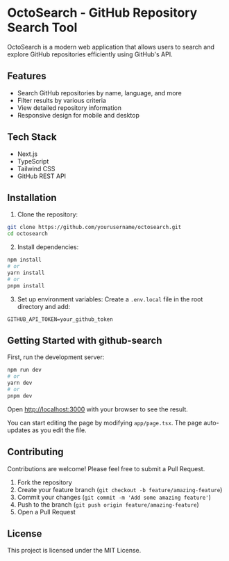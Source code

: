 # OctoSearch - GitHub Repository Search Tool

OctoSearch is a modern web application that allows users to search and explore GitHub repositories efficiently using GitHub's API.

## Features

- Search GitHub repositories by name, language, and more
- Filter results by various criteria
- View detailed repository information
- Responsive design for mobile and desktop

## Tech Stack

- Next.js
- TypeScript
- Tailwind CSS
- GitHub REST API

## Installation

1. Clone the repository:
```bash
git clone https://github.com/yourusername/octosearch.git
cd octosearch
```

2. Install dependencies:
```bash
npm install
# or
yarn install
# or
pnpm install
```

3. Set up environment variables:
Create a `.env.local` file in the root directory and add:
```
GITHUB_API_TOKEN=your_github_token
```

## Getting Started with github-search

First, run the development server:

```bash
npm run dev
# or
yarn dev
# or
pnpm dev
```

Open [http://localhost:3000](http://localhost:3000) with your browser to see the result.

You can start editing the page by modifying `app/page.tsx`. The page auto-updates as you edit the file.

## Contributing

Contributions are welcome! Please feel free to submit a Pull Request.

1. Fork the repository
2. Create your feature branch (`git checkout -b feature/amazing-feature`)
3. Commit your changes (`git commit -m 'Add some amazing feature'`)
4. Push to the branch (`git push origin feature/amazing-feature`)
5. Open a Pull Request

## License

This project is licensed under the MIT License.
